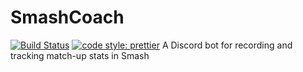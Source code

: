 # SmashCoach 
[![Build Status](https://travis-ci.com/erunks/SmashCoach.svg?branch=master)](https://travis-ci.com/erunks/SmashCoach) [![code style: prettier](https://img.shields.io/badge/code_style-prettier-ff69b4.svg?style=flat-square)](https://github.com/prettier/prettier)
A Discord bot for recording and tracking match-up stats in Smash
